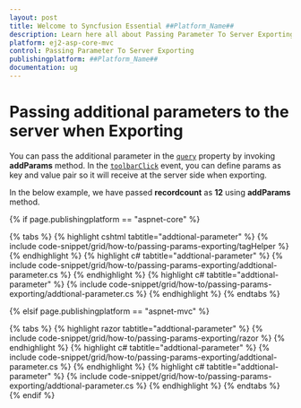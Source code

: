 ```yaml
---
layout: post
title: Welcome to Syncfusion Essential ##Platform_Name##
description: Learn here all about Passing Parameter To Server Exporting of Syncfusion Essential ##Platform_Name## widgets based on HTML5 and jQuery.
platform: ej2-asp-core-mvc
control: Passing Parameter To Server Exporting
publishingplatform: ##Platform_Name##
documentation: ug
---
```



# Passing additional parameters to the server when Exporting

You can pass the additional parameter in the [`query`](https://help.syncfusion.com/cr/aspnetcore-js2/Syncfusion.EJ2.Grids.Grid.html#Syncfusion_EJ2_Grids_Grid_Query) property by invoking **addParams** method. In the [`toolbarClick`](https://help.syncfusion.com/cr/aspnetcore-js2/Syncfusion.EJ2.Grids.Grid.html#Syncfusion_EJ2_Grids_Grid_ToolbarClick) event, you can define params as key and value pair so it will receive at the server side when exporting.

In the below example, we have passed **recordcount** as **12** using **addParams** method.

{% if page.publishingplatform == "aspnet-core" %}

{% tabs %}
{% highlight cshtml tabtitle="addtional-parameter" %}
{% include code-snippet/grid/how-to/passing-params-exporting/tagHelper %}
{% endhighlight %}
{% highlight c# tabtitle="addtional-parameter" %}
{% include code-snippet/grid/how-to/passing-params-exporting/addtional-parameter.cs %}
{% endhighlight %}
{% highlight c# tabtitle="addtional-parameter" %}
{% include code-snippet/grid/how-to/passing-params-exporting/addtional-parameter.cs %}
{% endhighlight %}
{% endtabs %}

{% elsif page.publishingplatform == "aspnet-mvc" %}

{% tabs %}
{% highlight razor tabtitle="addtional-parameter" %}
{% include code-snippet/grid/how-to/passing-params-exporting/razor %}
{% endhighlight %}
{% highlight c# tabtitle="addtional-parameter" %}
{% include code-snippet/grid/how-to/passing-params-exporting/addtional-parameter.cs %}
{% endhighlight %}
{% highlight c# tabtitle="addtional-parameter" %}
{% include code-snippet/grid/how-to/passing-params-exporting/addtional-parameter.cs %}
{% endhighlight %}
{% endtabs %}
{% endif %}

